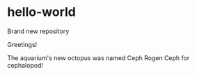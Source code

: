 # hello-world
Brand new repository

Greetings!

The aquarium's new octopus was named Ceph Rogen
Ceph for cephalopod!
